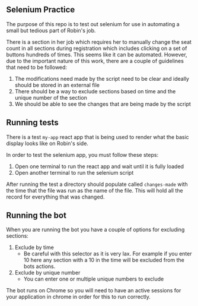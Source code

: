Selenium Practice
--
The purpose of this repo is to test out selenium for use in automating a small but tedious part of Robin's job. 

There is a section in her job which requires her to manually change the seat count in all sections during registration 
which includes clicking on a set of buttons hundreds of times. This seems like it can be automated. However, due to 
the important nature of this work, there are a couple of guidelines that need to be followed:

1. The modifications need made by the script need to be clear and ideally should be stored in an external file 
2. There should be a way to exclude sections based on time and the unique number of the section 
3. We should be able to see the changes that are being made by the script 

Running tests
--
There is a test `my-app` react app that is being used to render what the basic display looks like on Robin's side. 

In order to test the selenium app, you must follow these steps:
1. Open one terminal to run the react app and wait until it is fully loaded
2. Open another terminal to run the selenium script

After running the test a directory should populate called `changes-made` with the time that the file was run 
as the name of the file. This will hold all the record for everything that was changed.

Running the bot
--
When you are running the bot you have a couple of options for excluding sections:

1. Exclude by time 
    * Be careful with this selector as it is very lax. For example if you enter 10 here any section with a 10 in the time will be excluded from the bots actions.
2. Exclude by unique number 
    * You can enter one or multiple unique numbers to exclude

The bot runs on Chrome so you will need to have an active sessions for your application in chrome in order for this to run correctly.